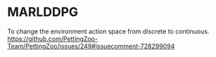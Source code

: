 # MARLDDPG
To change the environment action space from discrete to continuous.
https://github.com/PettingZoo-Team/PettingZoo/issues/249#issuecomment-728299094
